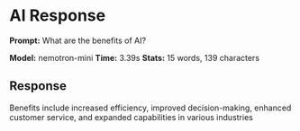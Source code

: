 # AI Response

**Prompt:** What are the benefits of AI?

**Model:** nemotron-mini
**Time:** 3.39s
**Stats:** 15 words, 139 characters

## Response

Benefits include increased efficiency, improved decision-making, enhanced customer service, and expanded capabilities in various industries